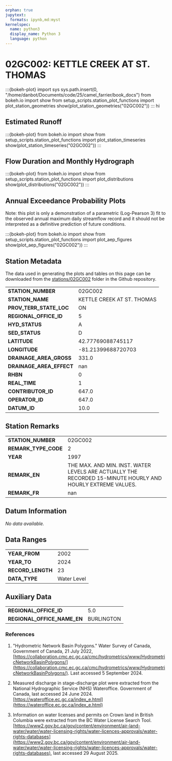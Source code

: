 ```yaml
---
orphan: true
jupytext:
  formats: ipynb,md:myst
kernelspec:
  name: python3
  display_name: Python 3
  language: python
---
```


# 02GC002: KETTLE CREEK AT ST. THOMAS

:::{bokeh-plot}
import sys
sys.path.insert(0, "/home/danbot/Documents/code/25/camel_farrier/book_docs")
from bokeh.io import show
from setup_scripts.station_plot_functions import plot_station_geometries
show(plot_station_geometries("02GC002"))
:::
hi

## Estimated Runoff

:::{bokeh-plot}
from bokeh.io import show
from setup_scripts.station_plot_functions import plot_station_timeseries
show(plot_station_timeseries("02GC002"))
:::

## Flow Duration and Monthly Hydrograph

:::{bokeh-plot}
from bokeh.io import show
from setup_scripts.station_plot_functions import plot_distributions
show(plot_distributions("02GC002"))
:::

## Annual Exceedance Probability Plots

Note: this plot is only a demonstration of a parametric (Log-Pearson 3) fit to the
observed annual maximum daily streamflow record and it should not be interpreted as a
definitive prediction of future conditions.

:::{bokeh-plot}
from bokeh.io import show
from setup_scripts.station_plot_functions import plot_aep_figures
show(plot_aep_figures("02GC002"))
:::

## Station Metadata

The data used in generating the plots and tables on this page can be downloaded from the [stations/02GC002](https://github.com/dankovacek/camel_farrier/tree/main/book_docs/stations/02GC002) folder in the Github repository.

<table class="dataframe table">
<tr><td><strong>STATION_NUMBER</strong></td><td>02GC002</td></tr>
<tr><td><strong>STATION_NAME</strong></td><td>KETTLE CREEK AT ST. THOMAS</td></tr>
<tr><td><strong>PROV_TERR_STATE_LOC</strong></td><td>ON</td></tr>
<tr><td><strong>REGIONAL_OFFICE_ID</strong></td><td>5</td></tr>
<tr><td><strong>HYD_STATUS</strong></td><td>A</td></tr>
<tr><td><strong>SED_STATUS</strong></td><td>D</td></tr>
<tr><td><strong>LATITUDE</strong></td><td>42.77769088745117</td></tr>
<tr><td><strong>LONGITUDE</strong></td><td>-81.21399688720703</td></tr>
<tr><td><strong>DRAINAGE_AREA_GROSS</strong></td><td>331.0</td></tr>
<tr><td><strong>DRAINAGE_AREA_EFFECT</strong></td><td>nan</td></tr>
<tr><td><strong>RHBN</strong></td><td>0</td></tr>
<tr><td><strong>REAL_TIME</strong></td><td>1</td></tr>
<tr><td><strong>CONTRIBUTOR_ID</strong></td><td>647.0</td></tr>
<tr><td><strong>OPERATOR_ID</strong></td><td>647.0</td></tr>
<tr><td><strong>DATUM_ID</strong></td><td>10.0</td></tr>
</table>

## Station Remarks

<table class="dataframe table">
<tr><td><strong>STATION_NUMBER</strong></td><td>02GC002</td></tr>
<tr><td><strong>REMARK_TYPE_CODE</strong></td><td>2</td></tr>
<tr><td><strong>YEAR</strong></td><td>1997</td></tr>
<tr><td><strong>REMARK_EN</strong></td><td>THE MAX. AND MIN. INST. WATER LEVELS ARE ACTUALLY THE RECORDED 15-MINUTE HOURLY AND HOURLY EXTREME VALUES.</td></tr>
<tr><td><strong>REMARK_FR</strong></td><td>nan</td></tr>
</table>

## Datum Information

<p><em>No data available.</em></p>

## Data Ranges

<table class="dataframe table">
<tr><td><strong>YEAR_FROM</strong></td><td>2002</td></tr>
<tr><td><strong>YEAR_TO</strong></td><td>2024</td></tr>
<tr><td><strong>RECORD_LENGTH</strong></td><td>23</td></tr>
<tr><td><strong>DATA_TYPE</strong></td><td>Water Level</td></tr>
</table>

## Auxiliary Data

<table class="dataframe table">
<tr><td><strong>REGIONAL_OFFICE_ID</strong></td><td>5.0</td></tr>
<tr><td><strong>REGIONAL_OFFICE_NAME_EN</strong></td><td>BURLINGTON</td></tr>
</table>

### References

1. "Hydrometric Network Basin Polygons." Water Survey of Canada, Government of Canada, 21 July 2022, [https://collaboration.cmc.ec.gc.ca/cmc/hydrometrics/www/HydrometricNetworkBasinPolygons/](https://collaboration.cmc.ec.gc.ca/cmc/hydrometrics/www/HydrometricNetworkBasinPolygons/).
Last accessed 5 September 2024.

2. Measured discharge in stage-discharge plot were extracted from the National Hydrographic Service (NHS) Wateroffice. Government of Canada, last accessed 24 June 2024. [https://wateroffice.ec.gc.ca/index_e.html](https://wateroffice.ec.gc.ca/index_e.html)

3. Information on water licenses and permits on Crown land in British Columbia were extracted from the BC Water License Search Tool. [https://www2.gov.bc.ca/gov/content/environment/air-land-water/water/water-licensing-rights/water-licences-approvals/water-rights-databases](https://www2.gov.bc.ca/gov/content/environment/air-land-water/water/water-licensing-rights/water-licences-approvals/water-rights-databases), last accessed 29 August 2025.
